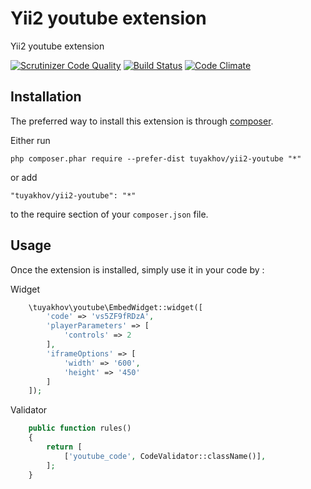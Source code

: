 Yii2 youtube extension
======================
Yii2 youtube extension

[![Scrutinizer Code Quality](https://scrutinizer-ci.com/g/tuyakhov/yii2-youtube/badges/quality-score.png?b=master)](https://scrutinizer-ci.com/g/tuyakhov/yii2-youtube/?branch=master) [![Build Status](https://scrutinizer-ci.com/g/tuyakhov/yii2-youtube/badges/build.png?b=master)](https://scrutinizer-ci.com/g/tuyakhov/yii2-youtube/build-status/master) [![Code Climate](https://codeclimate.com/github/tuyakhov/yii2-youtube/badges/gpa.svg)](https://codeclimate.com/github/tuyakhov/yii2-youtube)

Installation
------------

The preferred way to install this extension is through [composer](http://getcomposer.org/download/).

Either run

```
php composer.phar require --prefer-dist tuyakhov/yii2-youtube "*"
```

or add

```
"tuyakhov/yii2-youtube": "*"
```

to the require section of your `composer.json` file.


Usage
-----

Once the extension is installed, simply use it in your code by  :

Widget

```php
    \tuyakhov\youtube\EmbedWidget::widget([
        'code' => 'vs5ZF9fRDzA',
        'playerParameters' => [
            'controls' => 2
        ],
        'iframeOptions' => [
            'width' => '600',
            'height' => '450'
        ]
    ]);
```

Validator

```php
    public function rules()
    {
        return [
            ['youtube_code', CodeValidator::className()],
        ];
    }
```
